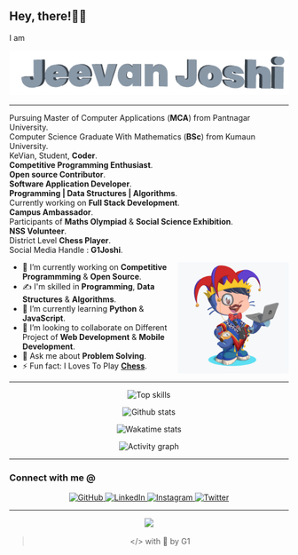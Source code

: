 ## Hey, there!👋🏻

I am

<div align="center">

![🅹🅴🅴🆅🅰🅽  🅹🅾🆂🅷🅸](https://raw.githubusercontent.com/G1Joshi/Assets/main/Name/JeevanJoshi.gif)

</div>

---

Pursuing Master of Computer Applications (**MCA**) from Pantnagar University.<br>
Computer Science Graduate With Mathematics (**BSc**) from Kumaun University.<br>
KeVian, Student, **Coder**.<br>
**Competitive Programming Enthusiast**.<br>
**Open source Contributor**.<br>
**Software Application Developer**.<br>
**Programming | Data Structures | Algorithms**.<br>
Currently working on **Full Stack Development**.<br>
**Campus Ambassador**.<br>
Participants of **Maths Olympiad** & **Social Science Exhibition**.<br>
**NSS Volunteer**.<br>
District Level **Chess Player**.<br>
Social Media Handle : **G1Joshi**.

<img align="right" src="https://raw.githubusercontent.com/G1Joshi/Assets/main/octocat.png" alt="Octocat" width="200" height="200">

- 🔭 I’m currently working on **Competitive Programmming** & **Open Source**.
- ✍️ I'm skilled in **Programming**, **Data Structures** & **Algorithms**.
- 🌱 I’m currently learning **Python** & **JavaScript**.
- 👯 I’m looking to collaborate on Different Project of **Web Development** & **Mobile Development**.
- 💬 Ask me about **Problem Solving**.
- ⚡ Fun fact: I Loves To Play **[Chess](https://www.chess.com/member/G1Joshi)**.

---

<div align="center">

![Top skills](https://github-readme-stats.vercel.app/api/top-langs/?username=G1Joshi&langs_count=10&hide_border=true&layout=compact&theme=dracula)

![Github stats](https://github-readme-stats.vercel.app/api?username=G1Joshi&count_private=true&include_all_commits=true&show_icons=true&hide_border=true&theme=dracula)

![Wakatime stats](https://github-readme-stats.vercel.app/api/wakatime?username=G1Joshi&layout=compact&hide_border=true&theme=dracula)

![Activity graph](https://activity-graph.herokuapp.com/graph?username=G1Joshi&area=true&hide_border=true&theme=dracula)
  
</div>

---

### Connect with me @

<div align="center">

  <a href="https://github.com/G1Joshi">
    <img src="https://img.shields.io/static/v1?style=for-the-badge&label=GitHub&labelColor=silver&logo=github&logoColor=black&message=G1Joshi&color=black&link=https://github.com/G1Joshi" alt="GitHub" />
  </a>

  <a href="https://linkedin.com/in/G1Joshi">
    <img src="https://img.shields.io/static/v1?style=for-the-badge&label=LinkedIn&labelColor=silver&logo=linkedin&logoColor=blue&message=G1Joshi&color=blue&link=https://linkedin.com/in/G1Joshi" alt="LinkedIn" />
  </a>

  <a href="https://instagram.com/G1Joshi">
    <img src="https://img.shields.io/static/v1?style=for-the-badge&label=instagram&labelColor=silver&logo=instagram&logoColor=red&message=G1Joshi&color=red&link=https://instagram.com/G1Joshi" alt="Instagram" />
  </a>

  <a href="https://twitter.com/G1Joc">
    <img src="https://img.shields.io/static/v1?style=for-the-badge&label=Twitter&labelColor=silver&logo=twitter&logoColor=blue&message=G1JoC&color=blue&link=https://twitter.com/G1JoC" alt="Twitter" />
  </a>

</div>

---

<div align="center">

![](https://profile-counter.glitch.me/G1Joshi/count.svg)

</div>

<div align="center">

> </> with 🤍 by G1

</div>
